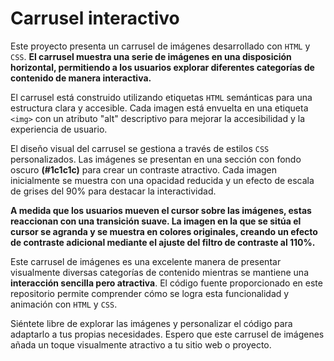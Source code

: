 # Carrusel interactivo

Este proyecto presenta un carrusel de imágenes desarrollado con `HTML` y `CSS`. **El carrusel muestra una serie de imágenes en una disposición horizontal, permitiendo a los usuarios explorar diferentes categorías de contenido de manera interactiva.**

El carrusel está construido utilizando etiquetas `HTML` semánticas para una estructura clara y accesible. Cada imagen está envuelta en una etiqueta `<img>` con un atributo "alt" descriptivo para mejorar la accesibilidad y la experiencia de usuario.

El diseño visual del carrusel se gestiona a través de estilos `CSS` personalizados. Las imágenes se presentan en una sección con fondo oscuro **(#1c1c1c)** para crear un contraste atractivo. Cada imagen inicialmente se muestra con una opacidad reducida y un efecto de escala de grises del 90% para destacar la interactividad.

**A medida que los usuarios mueven el cursor sobre las imágenes, estas reaccionan con una transición suave. La imagen en la que se sitúa el cursor se agranda y se muestra en colores originales, creando un efecto de contraste adicional mediante el ajuste del filtro de contraste al 110%.**

Este carrusel de imágenes es una excelente manera de presentar visualmente diversas categorías de contenido mientras se mantiene una **interacción sencilla pero atractiva**. El código fuente proporcionado en este repositorio permite comprender cómo se logra esta funcionalidad y animación con `HTML` y `CSS`.

Siéntete libre de explorar las imágenes y personalizar el código para adaptarlo a tus propias necesidades. Espero que este carrusel de imágenes añada un toque visualmente atractivo a tu sitio web o proyecto.
